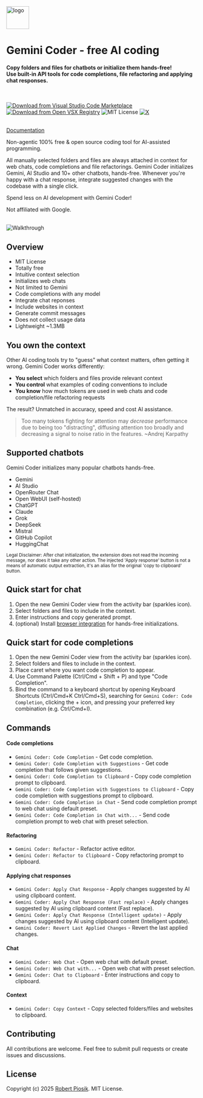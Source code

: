 <div >
    <img src="https://raw.githubusercontent.com/robertpiosik/gemini-coder/refs/heads/master/packages/vscode/media/logo.png" alt="logo" width="60">
  <br/>
  <h1>Gemini Coder - free AI coding</h1>
  <h4>Copy folders and files for chatbots or initialize them hands-free!<br/>
  Use built-in API tools for code completions, file refactoring and applying chat responses.</h4>
  <br/>

<a href="https://marketplace.visualstudio.com/items?itemName=robertpiosik.gemini-coder"><img src="https://img.shields.io/badge/Download-VS_Code_Marketplace-blue" alt="Download from Visual Studio Code Marketplace"></a>
<a href="https://open-vsx.org/extension/robertpiosik/gemini-coder"><img src="https://img.shields.io/badge/Download-Open_VSX_Registry-blue" alt="Download from Open VSX Registry"></a>
<img src="https://img.shields.io/badge/License-MIT-green.svg" alt="MIT License">
<a href="https://x.com/intent/follow?screen_name=robertpiosik"><img src="https://img.shields.io/badge/Follow-black?logo=x&amp;logoColor=white" alt="X"></a>
<br/>
<br/>

</div>

<a href="https://gemini-coder.netlify.app/">Documentation</a>

Non-agentic 100% free & open source coding tool for AI-assisted programming.

All manually selected folders and files are always attached in context for web chats, code completions and file refactorings. Gemini Coder initializes Gemini, AI Studio and 10+ other chatbots, hands-free. Whenever you're happy with a chat response, integrate suggested changes with the codebase with a single click.

Spend less on AI development with Gemini Coder!

Not affiliated with Google.

<br/>

<img src="https://github.com/robertpiosik/gemini-coder/raw/HEAD/packages/shared/src/media/walkthrough.gif" alt="Walkthrough" />

<br/>

## Overview

- MIT License
- Totally free
- Intuitive context selection
- Initializes web chats
- Not limited to Gemini
- Code completions with any model
- Integrate chat reponses
- Include websites in context
- Generate commit messages
- Does not collect usage data
- Lightweight ~1.3MB

## You own the context

Other AI coding tools try to "guess" what context matters, often getting it wrong. Gemini Coder works differently:

- **You select** which folders and files provide relevant context
- **You control** what examples of coding conventions to include
- **You know** how much tokens are used in web chats and code completion/file refactoring requests

The result? Unmatched in accuracy, speed and cost AI assistance.

> Too many tokens fighting for attention may _decrease_ performance due to being too "distracting", diffusing attention too broadly and decreasing a signal to noise ratio in the features. ~Andrej Karpathy

## Supported chatbots

Gemini Coder initializes many popular chatbots hands-free.

- Gemini
- AI Studio
- OpenRouter Chat
- Open WebUI (self-hosted)
- ChatGPT
- Claude
- Grok
- DeepSeek
- Mistral
- GitHub Copilot
- HuggingChat

<small>Legal Disclaimer: After chat initialization, the extension does not read the incoming message, nor does it take any other action. The injected 'Apply response' button is not a means of automatic output extraction, it's an alias for the original 'copy to clipboard' button.</small>

## Quick start for chat

1. Open the new Gemini Coder view from the activity bar (sparkles icon).
2. Select folders and files to include in the context.
3. Enter instructions and copy generated prompt.
4. (optional) Install [browser integration](https://gemini-coder.netlify.app/docs/installation/web-browser-integration) for hands-free initializations.

## Quick start for code completions

1. Open the new Gemini Coder view from the activity bar (sparkles icon).
2. Select folders and files to include in the context.
3. Place caret where you want code completion to appear.
4. Use Command Palette (Ctrl/Cmd + Shift + P) and type "Code Completion".
5. Bind the command to a keyboard shortcut by opening Keyboard Shortcuts (Ctrl/Cmd+K Ctrl/Cmd+S), searching for `Gemini Coder: Code Completion`, clicking the + icon, and pressing your preferred key combination (e.g. Ctrl/Cmd+I).

## Commands

#### Code completions

- `Gemini Coder: Code Completion` - Get code completion.
- `Gemini Coder: Code Completion with Suggestions` - Get code completion that follows given suggestions.
- `Gemini Coder: Code Completion to Clipboard` - Copy code completion prompt to clipboard.
- `Gemini Coder: Code Completion with Suggestions to Clipboard` - Copy code completion with suggestions prompt to clipboard.
- `Gemini Coder: Code Completion in Chat` - Send code completion prompt to web chat using default preset.
- `Gemini Coder: Code Completion in Chat with...` - Send code completion prompt to web chat with preset selection.

#### Refactoring

- `Gemini Coder: Refactor` - Refactor active editor.
- `Gemini Coder: Refactor to Clipboard` - Copy refactoring prompt to clipboard.

#### Applying chat responses

- `Gemini Coder: Apply Chat Response` - Apply changes suggested by AI using clipboard content.
- `Gemini Coder: Apply Chat Response (Fast replace)` - Apply changes suggested by AI using clipboard content (Fast replace).
- `Gemini Coder: Apply Chat Response (Intelligent update)` - Apply changes suggested by AI using clipboard content (Intelligent update).
- `Gemini Coder: Revert Last Applied Changes` - Revert the last applied changes.

#### Chat

- `Gemini Coder: Web Chat` - Open web chat with default preset.
- `Gemini Coder: Web Chat with...` - Open web chat with preset selection.
- `Gemini Coder: Chat to Clipboard` - Enter instructions and copy to clipboard.

#### Context

- `Gemini Coder: Copy Context` - Copy selected folders/files and websites to clipboard.

## Contributing

All contributions are welcome. Feel free to submit pull requests or create issues and discussions.

## License

Copyright (c) 2025 [Robert Piosik](https://buymeacoffee.com/robertpiosik). MIT License.
